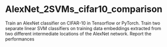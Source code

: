 # AlexNet_2SVMs_cifar10_comparison
Train an AlexNet classifier on CIFAR-10 in Tensorflow or PyTorch. Train two separate linear SVM classifiers on training data embeddings extracted from two different intermediate locations of the AlexNet network. Report the performances
